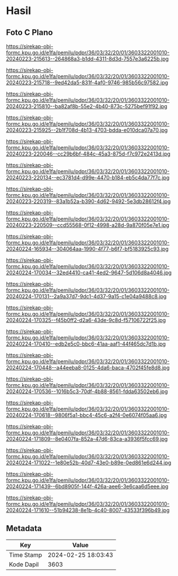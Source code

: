 # Hasil

## Foto C Plano

https://sirekap-obj-formc.kpu.go.id/e1fa/pemilu/pdpr/36/03/32/20/01/3603322001010-20240223-215613--264868a3-b1dd-4311-8d3d-7557e3a6225b.jpg

https://sirekap-obj-formc.kpu.go.id/e1fa/pemilu/pdpr/36/03/32/20/01/3603322001010-20240223-215718--9ed42da5-831f-4af0-9746-985b56c97582.jpg

https://sirekap-obj-formc.kpu.go.id/e1fa/pemilu/pdpr/36/03/32/20/01/3603322001010-20240223-215810--ba82af8b-55e2-4b40-873c-5275bef91f92.jpg

https://sirekap-obj-formc.kpu.go.id/e1fa/pemilu/pdpr/36/03/32/20/01/3603322001010-20240223-215925--2b1f708d-4b13-4703-bdda-e010dca07a70.jpg

https://sirekap-obj-formc.kpu.go.id/e1fa/pemilu/pdpr/36/03/32/20/01/3603322001010-20240223-220046--cc29b6bf-484c-45a3-875d-f7c972e2413d.jpg

https://sirekap-obj-formc.kpu.go.id/e1fa/pemilu/pdpr/36/03/32/20/01/3603322001010-20240223-220134--ec3781d4-d99e-4470-b184-eb5c4da77f7c.jpg

https://sirekap-obj-formc.kpu.go.id/e1fa/pemilu/pdpr/36/03/32/20/01/3603322001010-20240223-220319--83a1b52a-b390-4d62-9492-5e3db28612f4.jpg

https://sirekap-obj-formc.kpu.go.id/e1fa/pemilu/pdpr/36/03/32/20/01/3603322001010-20240223-220509--ccd55568-0f12-4998-a28d-9a870f05e7e1.jpg

https://sirekap-obj-formc.kpu.go.id/e1fa/pemilu/pdpr/36/03/32/20/01/3603322001010-20240224-165934--304064aa-1990-4f77-b6f7-bf5183925c93.jpg

https://sirekap-obj-formc.kpu.go.id/e1fa/pemilu/pdpr/36/03/32/20/01/3603322001010-20240224-170034--32ed4410-ca41-4ed2-9647-5d106d8a4046.jpg

https://sirekap-obj-formc.kpu.go.id/e1fa/pemilu/pdpr/36/03/32/20/01/3603322001010-20240224-170131--2a9a37d7-9dc1-4d37-9a15-c1e04a9488c8.jpg

https://sirekap-obj-formc.kpu.go.id/e1fa/pemilu/pdpr/36/03/32/20/01/3603322001010-20240224-170325--f45b0ff2-d2a6-43de-9c8d-f57106722f25.jpg

https://sirekap-obj-formc.kpu.go.id/e1fa/pemilu/pdpr/36/03/32/20/01/3603322001010-20240224-170410--edb2e5c0-bbc6-41aa-aaf1-44f465dc7d1b.jpg

https://sirekap-obj-formc.kpu.go.id/e1fa/pemilu/pdpr/36/03/32/20/01/3603322001010-20240224-170448--a44eeba8-0125-4da6-baca-4702f45fe8d8.jpg

https://sirekap-obj-formc.kpu.go.id/e1fa/pemilu/pdpr/36/03/32/20/01/3603322001010-20240224-170536--1016b5c3-70df-4b88-8561-fdda63502eb6.jpg

https://sirekap-obj-formc.kpu.go.id/e1fa/pemilu/pdpr/36/03/32/20/01/3603322001010-20240224-170618--9806f5a1-bbc4-45c6-a2f4-0e6074f05aa6.jpg

https://sirekap-obj-formc.kpu.go.id/e1fa/pemilu/pdpr/36/03/32/20/01/3603322001010-20240224-171809--8e0407fa-852a-47d6-83ca-a3936f5fcc69.jpg

https://sirekap-obj-formc.kpu.go.id/e1fa/pemilu/pdpr/36/03/32/20/01/3603322001010-20240224-171022--1e80e52b-40d7-43e0-b89e-0ed861e6d244.jpg

https://sirekap-obj-formc.kpu.go.id/e1fa/pemilu/pdpr/36/03/32/20/01/3603322001010-20240224-171439--6bd8905f-144f-426a-aee6-3e6caa6d5eee.jpg

https://sirekap-obj-formc.kpu.go.id/e1fa/pemilu/pdpr/36/03/32/20/01/3603322001010-20240224-171610--51b94238-8e1b-4c40-8007-43533f396b49.jpg


## Metadata

| Key        | Value               |
| ---------- | ------------------- |
| Time Stamp | 2024-02-25 18:03:43 |
| Kode Dapil | 3603                |



